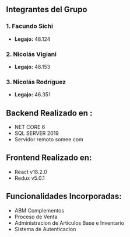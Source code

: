 ## Integrantes del Grupo

### 1. Facundo Sichi
* **Legajo:** 48.124

### 2. Nicolás Vigiani
* **Legajo:** 48.153

### 3. Nicolás Rodríguez
* **Legajo:** 46.351


## Backend Realizado en : 

* NET CORE 6 
* SQL SERVER 2019 
* Servidor remoto somee.com

## Frontend Realizado en: 

* React v18.2.0 
* Redux v5.0.1

## Funcionalidades Incorporadas:

* ABM Complementos
* Proceso de Venta
* Administracion de Articulos Base e Inventario
* Sistema de Autenticacion

